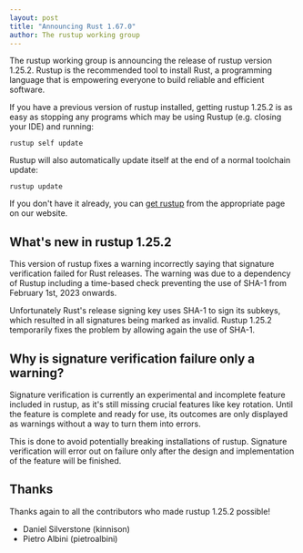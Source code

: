```yaml
---
layout: post
title: "Announcing Rust 1.67.0"
author: The rustup working group
---
```


The rustup working group is announcing the release of rustup version 1.25.2.
Rustup is the recommended tool to install Rust, a programming language that is
empowering everyone to build reliable and efficient software.

If you have a previous version of rustup installed, getting rustup 1.25.2 is as
easy as stopping any programs which may be using Rustup (e.g. closing your IDE)
and running:

```
rustup self update
```

Rustup will also automatically update itself at the end of a normal toolchain
update:

```
rustup update
```

If you don't have it already, you can [get rustup](https://rustup.rs/) from the
appropriate page on our website.

## What's new in rustup 1.25.2

This version of rustup fixes a warning incorrectly saying that signature
verification failed for Rust releases. The warning was due to a dependency of
Rustup including a time-based check preventing the use of SHA-1 from February
1st, 2023 onwards.

Unfortunately Rust's release signing key uses SHA-1 to sign its subkeys, which
resulted in all signatures being marked as invalid. Rustup 1.25.2 temporarily
fixes the problem by allowing again the use of SHA-1.

## Why is signature verification failure only a warning?

Signature verification is currently an experimental and incomplete feature
included in rustup, as it's still missing crucial features like key rotation.
Until the feature is complete and ready for use, its outcomes are only
displayed as warnings without a way to turn them into errors.

This is done to avoid potentially breaking installations of rustup. Signature
verification will error out on failure only after the design and implementation
of the feature will be finished.

## Thanks

Thanks again to all the contributors who made rustup 1.25.2 possible!

 * Daniel Silverstone (kinnison)
 * Pietro Albini (pietroalbini)
